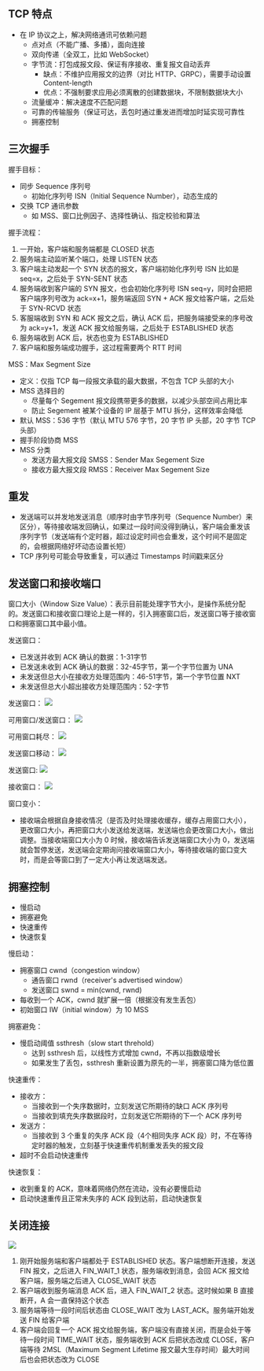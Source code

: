 ## TCP 特点
- 在 IP 协议之上，解决网络通讯可依赖问题
  - 点对点（不能广播、多播），面向连接
  - 双向传递（全双工，比如 WebSocket）
  - 字节流：打包成报文段、保证有序接收、重复报文自动丢弃
    - 缺点：不维护应用报文的边界（对比 HTTP、GRPC），需要手动设置 Content-length
    - 优点：不强制要求应用必须离散的创建数据块，不限制数据块大小
  - 流量缓冲：解决速度不匹配问题
  - 可靠的传输服务（保证可达，丢包时通过重发进而增加时延实现可靠性
  - 拥塞控制

## 三次握手

握手目标：
- 同步 Sequence 序列号
  - 初始化序列号 ISN（Initial Sequence Number），动态生成的
- 交换 TCP 通讯参数
  - 如 MSS、窗口比例因子、选择性确认、指定校验和算法

握手流程：
1. 一开始，客户端和服务端都是 CLOSED 状态
2. 服务端主动监听某个端口，处理 LISTEN 状态
3. 客户端主动发起一个 SYN 状态的报文，客户端初始化序列号 ISN 比如是 seq=x，之后处于 SYN-SENT 状态
4. 服务端收到客户端的 SYN 报文，也会初始化序列号 ISN seq=y，同时会把把客户端序列号改为 ack=x+1，服务端返回 SYN + ACK 报文给客户端，之后处于 SYN-RCVD 状态
5. 客服端收到 SYN 和 ACK 报文之后，确认 ACK 后，把服务端接受来的序号改为 ack=y+1，发送 ACK 报文给服务端，之后处于 ESTABLISHED 状态
6. 服务端收到 ACK 后，状态也变为 ESTABLISHED
7. 客户端和服务端成功握手，这过程需要两个 RTT 时间

MSS：Max Segment Size
- 定义：仅指 TCP 每一段报文承载的最大数据，不包含 TCP 头部的大小
- MSS 选择目的
  - 尽量每个 Segement 报文段携带更多的数据，以减少头部空间占用比率
  - 防止 Segement 被某个设备的 IP 层基于 MTU 拆分，这样效率会降低
- 默认 MSS：536 字节（默认 MTU 576 字节，20 字节 IP 头部，20 字节 TCP 头部）
- 握手阶段协商 MSS
- MSS 分类
  - 发送方最大报文段 SMSS：Sender Max Segement Size
  - 接收方最大报文段 RMSS：Receiver Max Segement Size

## 重发

- 发送端可以并发地发送消息（顺序时由字节序列号（Sequence Number）来区分），等待接收端发回确认，如果过一段时间没得到确认，客户端会重发该序列字节（发送端有个定时器，超过设定时间也会重发，这个时间不是固定的，会根据网络好坏动态设置长短）
- TCP 序列号可能会导致重复，可以通过 Timestamps 时间戳来区分

## 发送窗口和接收端口

窗口大小（Window Size Value）：表示目前能处理字节大小，是操作系统分配的。发送窗口和接收窗口理论上是一样的，引入拥塞窗口后，发送窗口等于接收窗口和拥塞窗口其中最小值。

发送窗口：
- 已发送并收到 ACK 确认的数据：1-31字节
- 已发送未收到 ACK 确认的数据：32-45字节，第一个字节位置为 UNA
- 未发送但总大小在接收方处理范围内：46-51字节，第一个字节位置 NXT
- 未发送但总大小超出接收方处理范围内：52-字节

发送窗口：
![](./images/../../images/01.png)

可用窗口/发送窗口：
![](./images/../../images/02.png)

可用窗口耗尽：
![](./images/../../images/03.png)

发送窗口移动：
![](./images/../../images/04.png)

发送窗口:
![](./images/../../images/05.png)

接收窗口：
![](./images/../../images/06.png)


窗口变小：
- 接收端会根据自身接收情况（是否及时处理接收缓存，缓存占用窗口大小），更改窗口大小，再把窗口大小发送给发送端，发送端也会更改窗口大小，做出调整。当接收端窗口大小为 0 时候，接收端告诉发送端窗口大小为 0，发送端就会暂停发送，发送端会定期询问接收端窗口大小，等待接收端的窗口变大时，而是会等窗口到了一定大小再让发送端发送。

## 拥塞控制

- 慢启动
- 拥塞避免
- 快速重传
- 快速恢复

慢启动：
- 拥塞窗口 cwnd（congestion window）
  - 通告窗口 rwnd（receiver's advertised window）
  - 发送窗口 swnd = min(cwnd, rwnd)
- 每收到一个 ACK，cwnd 就扩展一倍（根据没有发生丢包）
- 初始窗口 IW（initial window）为 10 MSS

拥塞避免：
- 慢启动阈值 ssthresh（slow start threhold）
  - 达到 ssthresh 后，以线性方式增加 cwnd，不再以指数级增长
  - 如果发生了丢包，ssthresh 重新设置为原先的一半，拥塞窗口降为低位置

快速重传：
- 接收方：
  - 当接收到一个失序数据时，立刻发送它所期待的缺口 ACK 序列号
  - 当接收到填充失序数据段时，立刻发送它所期待的下一个 ACK 序列号
- 发送方：
  - 当接收到 3 个重复的失序 ACK 段（4个相同失序 ACK 段）时，不在等待定时器的触发，立刻基于快速重传机制重发丢失的报文段
- 超时不会启动快速重传


快速恢复：
- 收到重复的 ACK，意味着网络仍然在流动，没有必要慢启动
- 启动快速重传且正常未失序的 ACK 段到达前，启动快速恢复


##  关闭连接

![](../images/07.png)

1. 刚开始服务端和客户端都处于 ESTABLISHED 状态。客户端想断开连接，发送 FIN 报文，之后进入 FIN_WAIT_1 状态，服务端收到消息，会回 ACK 报文给客户端，服务端之后进入 CLOSE_WAIT 状态
2. 客户端收到服务端消息 ACK 后，进入 FIN_WAIT_2 状态。这时候如果 B 直接断开，A 会一直保持这个状态
3. 服务端等待一段时间后状态由 CLOSE_WAIT 改为 LAST_ACK。服务端开始发送 FIN 给客户端
4. 客户端会回复一个 ACK 报文给服务端，客户端没有直接关闭，而是会处于等待一段时间 TIME_WAIT 状态，服务端收到 ACK 后把状态改成 CLOSE，客户端等待 2MSL（Maximum Segment Lifetime 报文最大生存时间）最大时间后也会把状态改为 CLOSE